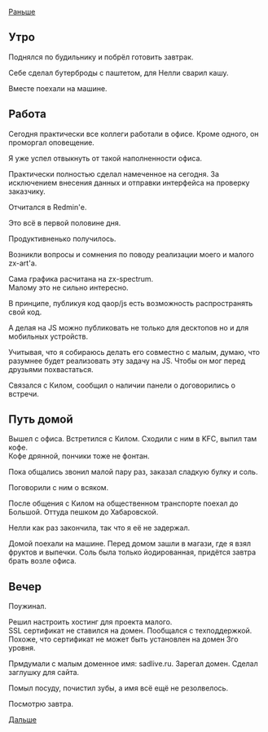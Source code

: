 [Раньше](2020.12.20.md)  
## Утро
Поднялся по будильнику и побрёл готовить завтрак.

Себе сделал бутерброды с паштетом, для Нелли сварил кашу.

Вместе поехали на машине.
## Работа
Сегодня практически все коллеги работали в офисе. Кроме одного, он проморгал оповещение.

Я уже успел отвыкнуть от такой наполненности офиса.

Практически полностью сделал намеченное на сегодня. За исключением внесения данных и отправки интерфейса на проверку заказчику.

Отчитался в Redmin'е.

Это всё в первой половине дня.

Продуктивненько получилось.

Возникли вопросы и сомнения по поводу реализации моего и малого zx-art'а.

Сама графика расчитана на zx-spectrum.  
Малому это не сильно интересно.

В принципе, публикуя код qaop/js есть возможность распространять свой код.

А делая на JS можно публиковать не только для десктопов но и для мобильных устройств.

Учитывая, что я собираюсь делать его совместно с малым, думаю, что разумнее будет реализовать эту задачу на JS. Чтобы он мог перед друзьями похвастаться.

Связался с Килом, сообщил о наличии панели о договорились о встречи.
## Путь домой
Вышел с офиса. Встретился с Килом. Сходили с ним в KFC, выпил там кофе.  
Кофе дрянной, пончики тоже не фонтан.

Пока общались звонил малой пару раз, заказал сладкую булку и соль.

Поговорили с ним о всяком.

После общения с Килом на общественном транспорте поехал до Большой. Оттуда пешком до Хабаровской.

Нелли как раз закончила, так что я её не задержал.

Домой поехали на машине. Перед домом зашли в магази, где я взял фруктов и выпечки. Соль была только йодированная, придётся завтра брать возле офиса.
## Вечер
Поужинал. 

Решил настроить хостинг для проекта малого.  
SSL сертификат не ставился на домен.
Пообщался с техподдержкой. Похоже, что сертификат не может быть установлен на домен 3го уровня.

Прмдумали с малым доменное имя: sadlive.ru. Зарегал домен. Сделал заглушку для сайта.

Помыл посуду, почистил зубы, а имя всё ещё не резолвелось.

Посмотрю завтра.

[Дальше](2020.12.22.md)
